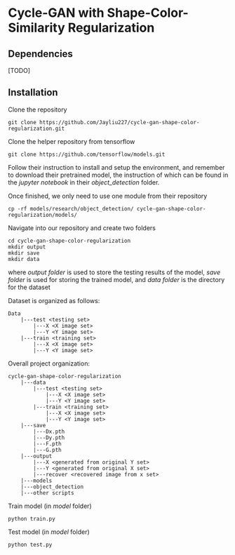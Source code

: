 # Cycle-GAN with Shape-Color-Similarity Regularization

## Dependencies

[TODO]

## Installation

Clone the repository
```
git clone https://github.com/Jayliu227/cycle-gan-shape-color-regularization.git
```
Clone the helper repository from tensorflow
```
git clone https://github.com/tensorflow/models.git
```
Follow their instruction to install and setup the environment, and remember to download their pretrained model, the instruction of which can be found in the *jupyter notebook* in their *object_detection* folder.

Once finished, we only need to use one module from their repository
```
cp -rf models/research/object_detection/ cycle-gan-shape-color-regularization/models/
```
Navigate into our repository and create two folders
```
cd cycle-gan-shape-color-regularization
mkdir output
mkdir save
mkdir data
```
where *output folder* is used to store the testing results of the model, *save folder* is used for storing the trained model, and *data folder* is the directory for the dataset

Dataset is organized as follows:
```
Data
    |---test <testing set>
        |---X <X image set>
        |---Y <Y image set>
    |---train <training set>
        |---X <X image set>
        |---Y <Y image set>
```
Overall project organization:
```
cycle-gan-shape-color-regularization
    |---data
        |---test <testing set>
            |---X <X image set>
            |---Y <Y image set>
        |---train <training set>
            |---X <X image set>
            |---Y <Y image set>
    |---save
        |---Dx.pth
        |---Dy.pth
        |---F.pth
        |---G.pth
    |---output
        |---X <generated from original Y set>
        |---Y <generated from original X set>
        |---recover <recovered image from x set>
    |---models
    |---object_detection
    |---other scripts
```
Train model (in *model* folder)
```
python train.py
```
Test model (in *model* folder)
```
python test.py
```

